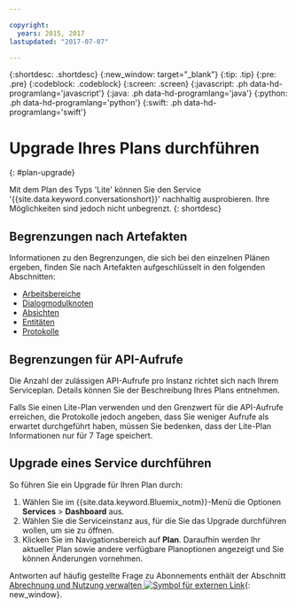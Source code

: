 ```yaml
---

copyright:
  years: 2015, 2017
lastupdated: "2017-07-07"

---
```


{:shortdesc: .shortdesc}
{:new_window: target="_blank"}
{:tip: .tip}
{:pre: .pre}
{:codeblock: .codeblock}
{:screen: .screen}
{:javascript: .ph data-hd-programlang='javascript'}
{:java: .ph data-hd-programlang='java'}
{:python: .ph data-hd-programlang='python'}
{:swift: .ph data-hd-programlang='swift'}

# Upgrade Ihres Plans durchführen
{: #plan-upgrade}

Mit dem Plan des Typs 'Lite' können Sie den Service '{{site.data.keyword.conversationshort}}' nachhaltig ausprobieren. Ihre Möglichkeiten sind jedoch nicht unbegrenzt.
{: shortdesc}

## Begrenzungen nach Artefakten
Informationen zu den Begrenzungen, die sich bei den einzelnen Plänen ergeben, finden Sie nach Artefakten aufgeschlüsselt in den folgenden Abschnitten:

- [Arbeitsbereiche](configure-workspace.html#workspace-limits)
- [Dialogmodulknoten](dialog-build.html#dialog-node-limits)
- [Absichten](intents.html#intent-limits)
- [Entitäten](entities.html#entity-limits)
- [Protokolle](logs_convo.html#log-limits)

## Begrenzungen für API-Aufrufe
Die Anzahl der zulässigen API-Aufrufe pro Instanz richtet sich nach Ihrem Serviceplan. Details können Sie der Beschreibung Ihres Plans entnehmen.

Falls Sie einen Lite-Plan verwenden und den Grenzwert für die API-Aufrufe erreichen, die Protokolle jedoch angeben, dass Sie weniger Aufrufe als erwartet durchgeführt haben, müssen Sie bedenken, dass der Lite-Plan Informationen nur für 7 Tage speichert.

## Upgrade eines Service durchführen

So führen Sie ein Upgrade für Ihren Plan durch:

1.  Wählen Sie im {{site.data.keyword.Bluemix_notm}}-Menü die Optionen **Services** > **Dashboard** aus.
1.  Wählen Sie die Serviceinstanz aus, für die Sie das Upgrade durchführen wollen, um sie zu öffnen.
1.  Klicken Sie im Navigationsbereich auf **Plan**.
   Daraufhin werden Ihr aktueller Plan sowie andere verfügbare Planoptionen angezeigt und Sie können Änderungen vornehmen.

Antworten auf häufig gestellte Frage zu Abonnements enthält der Abschnitt [Abrechnung und Nutzung verwalten ![Symbol für externen Link](../../icons/launch-glyph.svg "Symbol für externen Link")](/docs/pricing/index.html){: new_window}.
